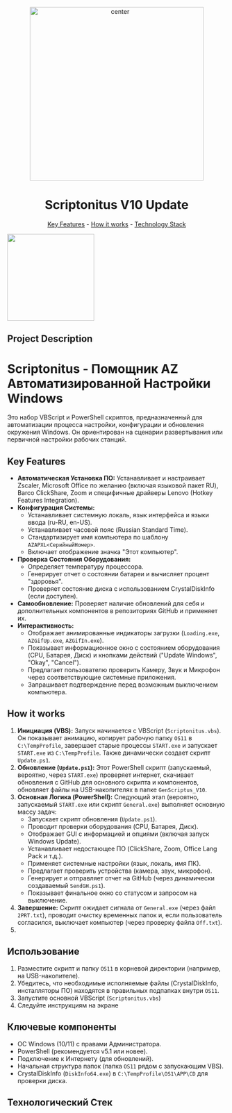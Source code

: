 <p align="center">
  <img src="https://i.postimg.cc/K8ZcLZQz/AZGif3.gif" alt="center" width="400" height="auto">
</p>
<h1 align="center">Scriptonitus V10 Update</h1>
<p align="center"><a href="#key-features">Key Features</a> - <a href="#how-it-works">How it works</a> - <a href="#technology-stack">Technology Stack</a></p>

<p align="left">
  <img src="https://i.postimg.cc/d0fJzGFk/AZGif-Install1.gif" alt="" width="200" height="auto">
</p>

## Project Description

# Scriptonitus - Помощник AZ Автоматизированной Настройки Windows

Это набор VBScript и PowerShell скриптов, предназначенный для автоматизации процесса настройки, конфигурации и обновления окружения Windows. Он ориентирован на сценарии развертывания или первичной настройки рабочих станций.

## Key Features

*   **Автоматическая Установка ПО:** Устанавливает и настраивает Zscaler, Microsoft Office по желанию (включая языковой пакет RU), Barco ClickShare, Zoom и специфичные драйверы Lenovo (Hotkey Features Integration).
*   **Конфигурация Системы:**
    *   Устанавливает системную локаль, язык интерфейса и языки ввода (ru-RU, en-US).
    *   Устанавливает часовой пояс (Russian Standard Time).
    *   Стандартизирует имя компьютера по шаблону `AZAPXL<СерийныйНомер>`.
    *   Включает отображение значка "Этот компьютер".
*   **Проверка Состояния Оборудования:**
    *   Определяет температуру процессора.
    *   Генерирует отчет о состоянии батареи и вычисляет процент "здоровья".
    *   Проверяет состояние диска с использованием CrystalDiskInfo (если доступен).
*   **Самообновление:** Проверяет наличие обновлений для себя и дополнительных компонентов в репозиториях GitHub и применяет их.
*   **Интерактивность:**
    *   Отображает анимированные индикаторы загрузки (`Loading.exe`, `AZGifUp.exe`, `AZGifIn.exe`).
    *   Показывает информационное окно с состоянием оборудования (CPU, Батарея, Диск) и кнопками действий ("Update Windows", "Okay", "Cancel").
    *   Предлагает пользователю проверить Камеру, Звук и Микрофон через соответствующие системные приложения.
    *   Запрашивает подтверждение перед возможным выключением компьютера.

## How it works

1.  **Инициация (VBS):** Запуск начинается с VBScript (`Scriptonitus.vbs`). Он показывает анимацию, копирует рабочую папку `OS11` в `C:\TempProfile`, завершает старые процессы `START.exe` и запускает `START.exe` из `C:\TempProfile`. Также динамически создает скрипт `Update.ps1`.
2.  **Обновление (`Update.ps1`):** Этот PowerShell скрипт (запускаемый, вероятно, через `START.exe`) проверяет интернет, скачивает обновления с GitHub для основного скрипта и компонентов, обновляет файлы на USB-накопителях в папке `GenScriptus_V10`.
3.  **Основная Логика (PowerShell):** Следующий этап (вероятно, запускаемый `START.exe` или скрипт `General.exe`) выполняет основную массу задач:
    *   Запускает скрипт обновления (`Update.ps1`).
    *   Проводит проверки оборудования (CPU, Батарея, Диск).
    *   Отображает GUI с информацией и опциями (включая запуск Windows Update).
    *   Устанавливает недостающее ПО (ClickShare, Zoom, Office Lang Pack и т.д.).
    *   Применяет системные настройки (язык, локаль, имя ПК).
    *   Предлагает проверить устройства (камера, звук, микрофон).
    *   Генерирует и отправляет отчет на GitHub (через динамически создаваемый `SendGH.ps1`).
    *   Показывает финальное окно со статусом и запросом на выключение.
4.  **Завершение:** Скрипт ожидает сигнала от `General.exe` (через файл `2PRT.txt`), проводит очистку временных папок и, если пользователь согласился, выключает компьютер (через проверку файла `Off.txt`).
5.

## Использование

1.  Разместите скрипт и папку `OS11` в корневой директории (например, на USB-накопителе).
2.  Убедитесь, что необходимые исполняемые файлы (CrystalDiskInfo, инсталляторы ПО) находятся в правильных подпапках внутри `OS11`.
3.  Запустите основной VBScript (`Scriptonitus.vbs`)
4.  Следуйте инструкциям на экране

## Ключевые компоненты

*   ОС Windows (10/11) с правами Администратора.
*   PowerShell (рекомендуется v5.1 или новее).
*   Подключение к Интернету (для обновлений).
*   Начальная структура папок (папка `OS11` рядом с запускающим VBS).
*   CrystalDiskInfo (`DiskInfo64.exe`) в `C:\TempProfile\OS1\APP\CD` для проверки диска.

## Технологический Стек

<img src="https://i.postimg.cc/ncWpPvGy/1.jpg" alt="">

<img src="https://i.postimg.cc/05WszpFz/2.jpg" alt="">

<img src="https://i.postimg.cc/s2rFkKQN/3.jpg" alt="">

<img src="https://i.postimg.cc/WbNwHZ1w/41.jpg" alt=""> 
<img src="https://i.postimg.cc/mD4HFxcy/42.jpg" alt="">
